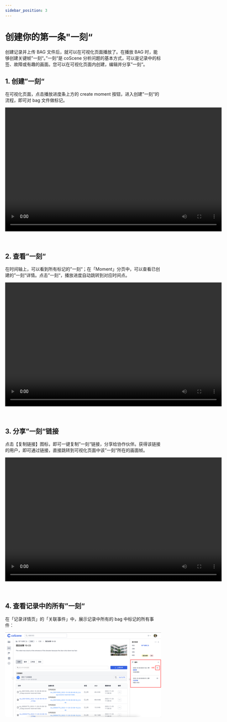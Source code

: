 ```yaml
---
sidebar_position: 3
---
```


# 创建你的第一条"一刻“

创建记录并上传 BAG 文件后，就可以在可视化页面播放了。在播放 BAG 时，能够创建关键帧”一刻“。”一刻“是 coScene 分析问题的基本方式，可以是记录中的标签、故障或有趣的画面。您可以在可视化页面内创建，编辑并分享”一刻“。

## 1. 创建”一刻“

在可视化页面，点击播放进度条上方的 create moment 按钮，进入创建”一刻“的流程，即可对 bag 文件做标记。

<video src="https://coscene-artifacts-prod.oss-cn-hangzhou.aliyuncs.com/docs/2-get-started/create-moment.mp4" controls="controls" width="700" height="400"></video>

<br />

## 2. 查看”一刻“

在时间轴上，可以看到所有标记的”一刻“；在「Moment」分页中，可以查看已创建的”一刻“详情。点击”一刻“，播放进度自动跳转到对应时间点。

<video src="https://coscene-artifacts-prod.oss-cn-hangzhou.aliyuncs.com/docs/2-get-started/click-moment.mp4" controls="controls" width="700" height="400"></video>

<br />

## 3. 分享”一刻“链接

点击【复制链接】图标，即可一键复制”一刻“链接，分享给协作伙伴。获得该链接的用户，即可通过链接，直接跳转到可视化页面中该”一刻“所在的画面帧。

<video src="https://coscene-artifacts-prod.oss-cn-hangzhou.aliyuncs.com/docs/2-get-started/copy-moment-link.mp4" controls="controls" width="700" height="400"></video>

<br />

## 4. 查看记录中的所有”一刻“

在「记录详情页」的「关联事件」中，展示记录中所有的 bag 中标记的所有事件：

![related-event-1](img/related-event-1.png)
